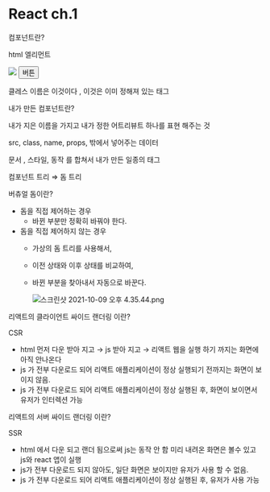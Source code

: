 # React ch.1

컴포넌트란?

html 엘리먼트

<img src =" 이미지 주소"/>
<button class =" 클래스 이름"> 버튼</button>

클레스 이름은 이것이다 , 이것은 이미 정해져 있는 태그 

내가 만든 컴포넌트란?

내가 지은 이름을 가지고 내가 정한 어트리뷰트 하나를 표현 해주는 것 

src, class, name, props, 밖에서 넣어주는 데이터

문서 , 스타일, 동작 를 합쳐서 내가 만든 일종의 태그

컴포넌트 트리 ⇒ 돔 트리 

버츄얼 돔이란?

- 돔을 직접 제어하는 경우
    - 바뀐 부분만 정확히 바꿔야 한다.
- 돔을 직접 제어하지 않는 경우
    - 가상의 돔 트리를 사용해서,
    - 이전 상태와 이후 상태를 비교하여,
    - 바뀐 부분을 찾아내서 자동으로 바꾼다.
        
        ![스크린샷 2021-10-09 오후 4.35.44.png](React%20ch%201%203558ecc2766b4b34a861dcd1e74ddda4/%E1%84%89%E1%85%B3%E1%84%8F%E1%85%B3%E1%84%85%E1%85%B5%E1%86%AB%E1%84%89%E1%85%A3%E1%86%BA_2021-10-09_%E1%84%8B%E1%85%A9%E1%84%92%E1%85%AE_4.35.44.png)
        

리액트의 클라이언트 싸이드 랜더링 이란?

CSR 

- html 먼저 다운 받아 지고 → js 받아 지고 → 리액트 웹을 실행 하기 까지는 화면에 아직 안나온다
- js 가 전부 다운로드 되어 리액트 애플리케이션이 정상 실행되기 전까지는 화면이 보이지 않음.
- js 가 전부 다운로드 되어 리액트 애플리케이션이 정상 실행된 후, 화면이 보이면서 유저가 인터렉션 가능

리액트의 서버 싸이드 랜더링 이란?

SSR 

- html 에서 다운 되고 랜더 됨으로써 js는 동작 안 함 미리 내려온 화면은 볼수 있고 js와 react 앱이 
실행
- js가 전부 다운로드 되지 않아도, 일단 화면은 보이지만 유저가 사용 할 수 없음.
- js 가 전부 다운로드 되어 리액트 애플리케이션이 정상 실행된 후, 유저가 사용 가능